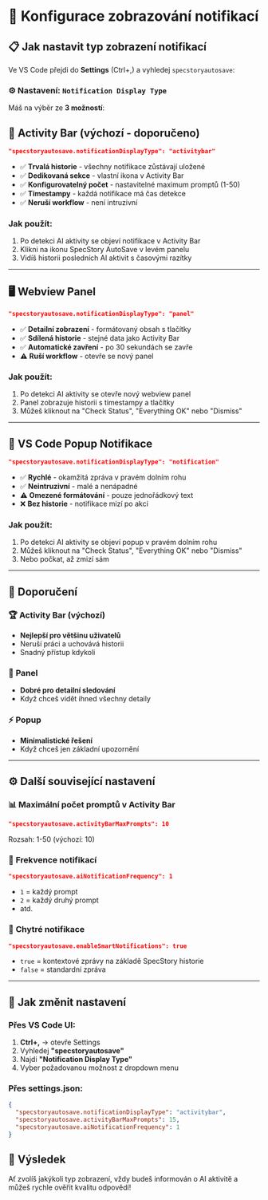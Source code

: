 # 🔔 Konfigurace zobrazování notifikací

## 📋 Jak nastavit typ zobrazení notifikací

Ve VS Code přejdi do **Settings** (Ctrl+,) a vyhledej `specstoryautosave`:

### ⚙️ Nastavení: `Notification Display Type`

Máš na výběr ze **3 možností**:

## 📱 **Activity Bar** (výchozí - doporučeno)
```json
"specstoryautosave.notificationDisplayType": "activitybar"
```
- ✅ **Trvalá historie** - všechny notifikace zůstávají uložené
- ✅ **Dedikovaná sekce** - vlastní ikona v Activity Bar
- ✅ **Konfigurovatelný počet** - nastavitelné maximum promptů (1-50)
- ✅ **Timestampy** - každá notifikace má čas detekce
- ✅ **Neruší workflow** - není intruzivní

### Jak použít:
1. Po detekci AI aktivity se objeví notifikace v Activity Bar
2. Klikni na ikonu SpecStory AutoSave v levém panelu
3. Vidíš historii posledních AI aktivit s časovými razítky

---

## 🖥️ **Webview Panel**
```json
"specstoryautosave.notificationDisplayType": "panel"
```
- ✅ **Detailní zobrazení** - formátovaný obsah s tlačítky
- ✅ **Sdílená historie** - stejné data jako Activity Bar
- ✅ **Automatické zavření** - po 30 sekundách se zavře
- ⚠️ **Ruší workflow** - otevře se nový panel

### Jak použít:
1. Po detekci AI aktivity se otevře nový webview panel
2. Panel zobrazuje historii s timestampy a tlačítky
3. Můžeš kliknout na "Check Status", "Everything OK" nebo "Dismiss"

---

## 💬 **VS Code Popup Notifikace**
```json
"specstoryautosave.notificationDisplayType": "notification"
```
- ✅ **Rychlé** - okamžitá zpráva v pravém dolním rohu
- ✅ **Neintruzivní** - malé a nenápadné
- ⚠️ **Omezené formátování** - pouze jednořádkový text
- ❌ **Bez historie** - notifikace mizí po akci

### Jak použít:
1. Po detekci AI aktivity se objeví popup v pravém dolním rohu
2. Můžeš kliknout na "Check Status", "Everything OK" nebo "Dismiss"
3. Nebo počkat, až zmizí sám

---

## 🎯 **Doporučení**

### 🏆 **Activity Bar** (výchozí)
- **Nejlepší pro většinu uživatelů**
- Neruší práci a uchovává historii
- Snadný přístup kdykoli

### 🔧 **Panel** 
- **Dobré pro detailní sledování**
- Když chceš vidět ihned všechny detaily

### ⚡ **Popup**
- **Minimalistické řešení**
- Když chceš jen základní upozornění

---

## ⚙️ **Další související nastavení**

### 📊 **Maximální počet promptů v Activity Bar**
```json
"specstoryautosave.activityBarMaxPrompts": 10
```
Rozsah: 1-50 (výchozí: 10)

### 🔔 **Frekvence notifikací**
```json
"specstoryautosave.aiNotificationFrequency": 1
```
- `1` = každý prompt
- `2` = každý druhý prompt
- atd.

### 🧠 **Chytré notifikace**
```json
"specstoryautosave.enableSmartNotifications": true
```
- `true` = kontextové zprávy na základě SpecStory historie
- `false` = standardní zpráva

---

## 🔧 **Jak změnit nastavení**

### Přes VS Code UI:
1. **Ctrl+,** → otevře Settings
2. Vyhledej **"specstoryautosave"**
3. Najdi **"Notification Display Type"**
4. Vyber požadovanou možnost z dropdown menu

### Přes settings.json:
```json
{
  "specstoryautosave.notificationDisplayType": "activitybar",
  "specstoryautosave.activityBarMaxPrompts": 15,
  "specstoryautosave.aiNotificationFrequency": 1
}
```

## 🎉 **Výsledek**

Ať zvolíš jakýkoli typ zobrazení, vždy budeš informován o AI aktivitě a můžeš rychle ověřit kvalitu odpovědí!
